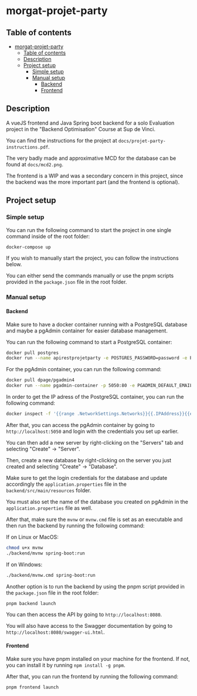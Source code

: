 # morgat-projet-party

## Table of contents

- [morgat-projet-party](#morgat-projet-party)
  - [Table of contents](#table-of-contents)
  - [Description](#description)
  - [Project setup](#project-setup)
    - [Simple setup](#simple-setup)
    - [Manual setup](#manual-setup)
      - [Backend](#backend)
      - [Frontend](#frontend)

## Description

A vueJS frontend and Java Spring boot backend for a solo Evaluation project in the "Backend Optimisation" Course at Sup de Vinci.

You can find the instructions for the project at `docs/projet-party-instructions.pdf`.

The very badly made and approximative MCD for the database can be found at `docs/mcd2.png`.

The frontend is a WIP and was a secondary concern in this project, since the backend was the more important part (and the frontend is optional).

## Project setup

### Simple setup

You can run the following command to start the project in one single command inside of the root folder:

```bash
docker-compose up
```

If you wish to manually start the project, you can follow the instructions below.

You can either send the commands manually or use the pnpm scripts provided in the `package.json` file in the root folder.

### Manual setup

#### Backend

Make sure to have a docker container running with a PostgreSQL database and maybe a pgAdmin container for easier database management.

You can run the following command to start a PostgreSQL container:

```bash
docker pull postgres
docker run --name apirestprojetparty -e POSTGRES_PASSWORD=password -e POSTGRES_USER=username -p 5432:5432 -d postgres
```

For the pgAdmin container, you can run the following command:

```bash
docker pull dpage/pgadmin4
docker run --name pgadmin-container -p 5050:80 -e PGADMIN_DEFAULT_EMAIL=person@example.com -e PGADMIN_DEFAULT_PASSWORD=password -d dpage/pgadmin4
```

In order to get the IP adress of the PostgreSQL container, you can run the following command:

```bash
docker inspect -f '{{range .NetworkSettings.Networks}}{{.IPAddress}}{{end}}' apirestprojetparty
```

After that, you can access the pgAdmin container by going to `http://localhost:5050` and login with the credentials you set up earlier.

You can then add a new server by right-clicking on the "Servers" tab and selecting "Create" -> "Server".

Then, create a new database by right-clicking on the server you just created and selecting "Create" -> "Database".

Make sure to get the login credentials for the database and update accordingly the `application.properties` file in the `backend/src/main/resources` folder.

You must also set the name of the database you created on pgAdmin in the `application.properties` file as well.

After that, make sure the `mvnw` or `mvnw.cmd` file is set as an executable and then run the backend by running the following command:

If on Linux or MacOS:

```bash
chmod u+x mvnw
./backend/mvnw spring-boot:run
```

If on Windows:

```bash
./backend/mvnw.cmd spring-boot:run
```

Another option is to run the backend by using the pnpm script provided in the `package.json` file in the root folder:

```bash
pnpm backend launch
```

You can then access the API by going to `http://localhost:8080`.

You will also have access to the Swagger documentation by going to `http://localhost:8080/swagger-ui.html`.

#### Frontend

Make sure you have pnpm installed on your machine for the frontend. If not, you can install it by running `npm install -g pnpm`.

After that, you can run the frontend by running the following command:

```bash
pnpm frontend launch
```
